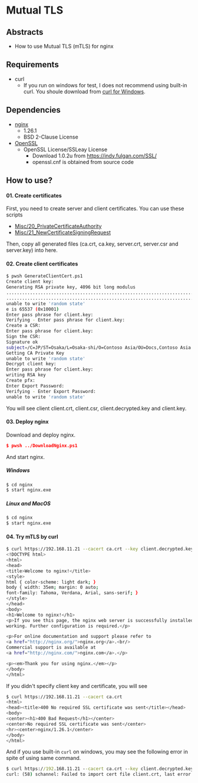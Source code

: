 # Mutual TLS

## Abstracts

* How to use Mutual TLS (mTLS) for nginx

## Requirements

* curl
  * If you run on windows for test, I does not recommend using built-in curl. You shoule download from [curl for Windows](https://curl.se/windows/).

## Dependencies

* [nginx](https://github.com/nginx/nginx)
  * 1.26.1
  * BSD 2-Clause License
* [OpenSSL](https://github.com/PrismLibrary/Prism)
  * OpenSSL License/SSLeay License
    * Download 1.0.2u from https://indy.fulgan.com/SSL/
    * openssl.cnf is obtained from source code

## How to use?

#### 01. Create certificates

First, you need to create server and client certificates.
You can use these scripts

* [Misc/20_PrivateCertificateAuthority](../../../Misc/20_PrivateCertificateAuthority)
* [Misc/21_NewCertificateSigningRequest](../../../Misc/21_NewCertificateSigningRequest)

Then, copy all generated files (ca.crt, ca.key, server.crt, server.csr and server.key) into here.

#### 02. Create client certificates

````bash
$ pwsh GenerateClientCert.ps1
Create client key:
Generating RSA private key, 4096 bit long modulus
...................................................................................................................................................................................................++++
........................................................................................................................................................................................................................................................................++++
unable to write 'random state'
e is 65537 (0x10001)
Enter pass phrase for client.key:
Verifying - Enter pass phrase for client.key:
Create a CSR:
Enter pass phrase for client.key:
Sign the CSR:
Signature ok
subject=/C=JP/ST=Osaka/L=Osaka-shi/O=Contoso Asia/OU=Docs,Contoso Asia
Getting CA Private Key
unable to write 'random state'
Decrypt client key:
Enter pass phrase for client.key:
writing RSA key
Create pfx:
Enter Export Password:
Verifying - Enter Export Password:
unable to write 'random state'
````

You will see client client.crt, client.csr, client.decrypted.key and client.key.

#### 03. Deploy nginx

Download and deploy nginx.

````json
$ pwsh ../DownloadNginx.ps1
````

And start nginx.

##### Windows

````bash
$ cd nginx
$ start nginx.exe
````

##### Linux and MacOS

````bash
$ cd nginx
$ start nginx.exe
````

#### 04. Try mTLS by curl

````bash
$ curl https://192.168.11.21 --cacert ca.crt --key client.decrypted.key --cert client.crt
<!DOCTYPE html>
<html>
<head>
<title>Welcome to nginx!</title>
<style>
html { color-scheme: light dark; }
body { width: 35em; margin: 0 auto;
font-family: Tahoma, Verdana, Arial, sans-serif; }
</style>
</head>
<body>
<h1>Welcome to nginx!</h1>
<p>If you see this page, the nginx web server is successfully installed and
working. Further configuration is required.</p>

<p>For online documentation and support please refer to
<a href="http://nginx.org/">nginx.org</a>.<br/>
Commercial support is available at
<a href="http://nginx.com/">nginx.com</a>.</p>

<p><em>Thank you for using nginx.</em></p>
</body>
</html>
````

If you didn't specify client key and certificate, you will see

````bash
$ curl https://192.168.11.21 --cacert ca.crt             
<html>                          
<head><title>400 No required SSL certificate was sent</title></head>
<body>
<center><h1>400 Bad Request</h1></center>
<center>No required SSL certificate was sent</center>
<hr><center>nginx/1.26.1</center>
</body>
</html>
````

And if you use built-in `curl` on windows, you may see the following error in spite of using same command.

````cmd
$ curl https://192.168.11.21 --cacert ca.crt --key client.decrypted.key --cert client.crt
curl: (58) schannel: Failed to import cert file client.crt, last error is 0x80092002
````
